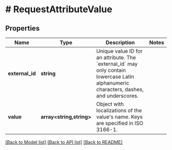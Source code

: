 # # RequestAttributeValue

## Properties

Name | Type | Description | Notes
------------ | ------------- | ------------- | -------------
**external_id** | **string** | Unique value ID for an attribute. The &#x60;external_id&#x60; may only contain lowercase Latin alphanumeric characters, dashes, and underscores. |
**value** | **array<string,string>** | Object with localizations of the value&#39;s name. Keys are specified in ISO 3166-1. |

[[Back to Model list]](../../README.md#models) [[Back to API list]](../../README.md#endpoints) [[Back to README]](../../README.md)
